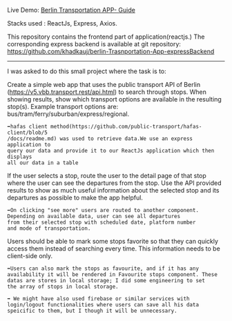 Live Demo: <a href="https://khadkauj.github.io/berlin-Trasnportation-App-frontend/" > Berlin Transportation APP- Guide </a>

Stacks used : ReactJs, Express, Axios.

This repository contains the frontend part of application(reactjs.) The corresponding express backend is available
at git repository: https://github.com/khadkauj/berlin-Trasnportation-App-expressBackend

***********************************************************************************************

I was asked to do this small project where the task is to:

Create a simple web app that uses the public transport API of Berlin
(https://v5.vbb.transport.rest/api.html) to search through stops. When showing results, show
which transport options are available in the resulting stop(s). Example transport options are:
bus/tram/ferry/suburban/express/regional.
  
    ➡hafas client method(https://github.com/public-transport/hafas-client/blob/5
    /docs/readme.md) was used to retrieve data.We use an express application to
    query our data and provide it to our ReactJs application which then displays
    all our data in a table

If the user selects a stop, route the user to the detail page of that stop where the user can see
the departures from the stop. Use the API provided results to show as much useful information
about the selected stop and its departures as possible to make the app helpful.

    ➡On clicking "see more" users are routed to another component.
    Depending on available data, user can see all departures
    from their selected stop with scheduled date, platform number 
    and mode of transportation.

Users should be able to mark some stops favorite so that they can quickly access them instead
of searching every time. This information needs to be client-side only.

    ➡Users can also mark the stops as favourite, and if it has any
    availability it will be rendered in Favourite stops component. These
    datas are stores in local storage; I did some engineering to set
    the array of stops in local storage.
    
    ➡ We might have also used firebase or similar services with 
    login/logout functionalities where users can save all his data
    speicific to them, but I though it will be unnecessary.
